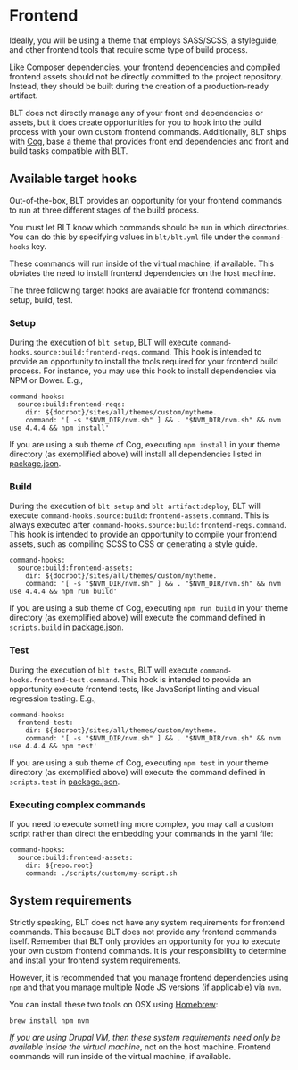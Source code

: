 # Frontend

Ideally, you will be using a theme that employs SASS/SCSS, a styleguide, and other frontend tools that require some type of build process.

Like Composer dependencies, your frontend dependencies and compiled frontend assets should not be directly committed to the project repository. Instead, they should be built during the creation of a production-ready artifact.

BLT does not directly manage any of your front end dependencies or assets, but it does create opportunities for you to hook into the build process with your own custom frontend commands. Additionally, BLT ships with [Cog](https://github.com/acquia-pso/cog), base a theme that provides front end dependencies and front and build tasks compatible with BLT.

##  Available target hooks

Out-of-the-box, BLT provides an opportunity for your frontend commands to run at three different stages of the build process.

You must let BLT know which commands should be run in which directories. You can do this by specifying values in `blt/blt.yml` file under the `command-hooks` key.

These commands will run inside of the virtual machine, if available. This obviates the need to install frontend dependencies on the host machine.

The three following target hooks are available for frontend commands: setup, build, test.

### Setup

During the execution of `blt setup`, BLT will execute `command-hooks.source:build:frontend-reqs.command`. This hook is intended to provide an opportunity to install the tools required for your frontend build process. For instance, you may use this hook to install dependencies via NPM or Bower. E.g.,

    command-hooks:
      source:build:frontend-reqs:
        dir: ${docroot}/sites/all/themes/custom/mytheme.
        command: '[ -s "$NVM_DIR/nvm.sh" ] && . "$NVM_DIR/nvm.sh" && nvm use 4.4.4 && npm install'

If you are using a sub theme of Cog, executing `npm install` in your theme directory (as exemplified above) will install all dependencies listed in [package.json](https://github.com/acquia-pso/cog/blob/8.x-1.x/STARTERKIT/package.json).

### Build

During the execution of `blt setup` and `blt artifact:deploy`, BLT will execute `command-hooks.source:build:frontend-assets.command`. This is always executed after `command-hooks.source:build:frontend-reqs.command`. This hook is intended to provide an opportunity to compile your frontend assets, such as compiling SCSS to CSS or generating a style guide.

    command-hooks:
      source:build:frontend-assets:
        dir: ${docroot}/sites/all/themes/custom/mytheme.
        command: '[ -s "$NVM_DIR/nvm.sh" ] && . "$NVM_DIR/nvm.sh" && nvm use 4.4.4 && npm run build'

If you are using a sub theme of Cog, executing `npm run build` in your theme directory (as exemplified above) will execute the command defined in `scripts.build` in [package.json](https://github.com/acquia-pso/cog/blob/8.x-1.x/STARTERKIT/package.json#L51).

### Test

During the execution of `blt tests`, BLT will execute `command-hooks.frontend-test.command`. This hook is intended to provide an opportunity execute frontend tests, like JavaScript linting and visual regression testing. E.g.,

    command-hooks:
      frontend-test:
        dir: ${docroot}/sites/all/themes/custom/mytheme.
        command: '[ -s "$NVM_DIR/nvm.sh" ] && . "$NVM_DIR/nvm.sh" && nvm use 4.4.4 && npm test'

If you are using a sub theme of Cog, executing `npm test` in your theme directory (as exemplified above) will execute the command defined in `scripts.test` in [package.json](https://github.com/acquia-pso/cog/blob/8.x-1.x/STARTERKIT/package.json).

### Executing complex commands

If you need to execute something more complex, you may call a custom script rather than direct the embedding your commands in the yaml file:

    command-hooks:
      source:build:frontend-assets:
        dir: ${repo.root}
        command: ./scripts/custom/my-script.sh

## System requirements

Strictly speaking, BLT does not have any system requirements for frontend commands. This because BLT does not provide any frontend commands itself. Remember that BLT only provides an opportunity for you to execute your own custom frontend commands. It is your responsibility to determine and install your frontend system requirements.

However, it is recommended that you manage frontend dependencies using `npm` and that you manage multiple Node JS versions (if applicable) via `nvm`.

You can install these two tools on OSX using [Homebrew](https://brew.sh/):

    brew install npm nvm

_If you are using Drupal VM, then these system requirements need only be available inside the virtual machine_, not on the host machine. Frontend commands will run inside of the virtual machine, if available.
